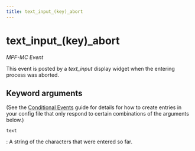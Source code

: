 ```yaml
---
title: text_input_(key)_abort
---
```


# text_input_(key)_abort


*MPF-MC Event*

This event is posted by a *text_input* display widget when the entering
process was aborted.

## Keyword arguments

(See the [Conditional Events](overview/conditional.md)
guide for details for how to create entries in your config file that
only respond to certain combinations of the arguments below.)

`text`

:   A string of the characters that were entered so far.
